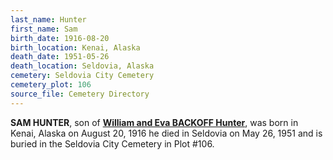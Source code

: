 ```yaml
---
last_name: Hunter
first_name: Sam
birth_date: 1916-08-20
birth_location: Kenai, Alaska
death_date: 1951-05-26
death_location: Seldovia, Alaska
cemetery: Seldovia City Cemetery
cemetery_plot: 106
source_file: Cemetery Directory
---
```

**SAM HUNTER**, son of [**William and Eva BACKOFF Hunter**](../_families/Hunter_Family),  was born in Kenai, Alaska on August 20, 1916 he died in Seldovia on May 26, 1951 and is buried in the Seldovia City Cemetery in Plot #106.  